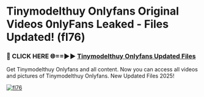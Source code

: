 # Tinymodelthuy Onlyfans Original Videos 0nlyFans Leaked - Files Updated! (fl76)

<h3>🔴 CLICK HERE 🌐==►► <a href="https://tinyurl.com/2m67pmp6" rel="nofollow">Tinymodelthuy Onlyfans Updated Files</a></h3>

Get Tinymodelthuy Onlyfans and all content. Now you can access all videos and pictures of Tinymodelthuy Onlyfans. New Updated Files 2025!

[![fl76](https://i.imgur.com/H4QAA4z.gif)](https://tinyurl.com/2m67pmp6)